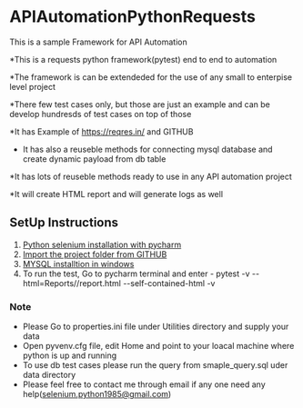 # APIAutomationPythonRequests
This is a sample Framework for API Automation

*This is a requests python framework(pytest) end to end to automation

*The framework is can be extendeded for the use of any small to enterpise level project

*There few test cases only, but those are just an example and can be develop hundresds of test cases on top of those

*It has Example of https://reqres.in/ and GITHUB 

* It has also a reuseble methods for connecting mysql database and create dynamic payload from db table

*It has lots of reuseble methods ready to use in any API automation project 

*It will create HTML report and will generate logs as well

## SetUp Instructions
1. [Python selenium installation with pycharm](https://www.javatpoint.com/selenium-python)
2. [Import the project folder from GITHUB](https://stackoverflow.com/questions/41023928/import-github-repository-to-pycharm)
3. [MYSQL installtion in windows](https://www.onlinetutorialspoint.com/mysql/install-mysql-on-windows-10-step-by-step.html)
4. To run the test, Go to pycharm terminal and enter - pytest -v --html=Reports//report.html --self-contained-html  -v

### Note
* Please Go to properties.ini file under Utilities directory and supply your data
* Open pyvenv.cfg file, edit Home and point to your loacal machine where python is up and running
* To use db test cases please run the query from smaple_query.sql uder data directory
* Please feel free to contact me through email if any one need any help(selenium.python1985@gmail.com)
